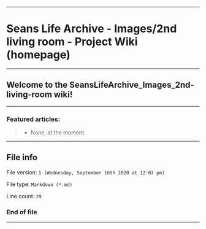 
***

# Seans Life Archive - Images/2nd living room - Project Wiki (homepage)

***

## Welcome to the SeansLifeArchive_Images_2nd-living-room wiki!

***

### Featured articles:

> * None, at the moment.

***

## File info

File version: `1 (Wednesday, September 16th 2020 at 12:07 pm)`

File type: `Markdown (*.md)`

Line count: `29`

### End of file

***
